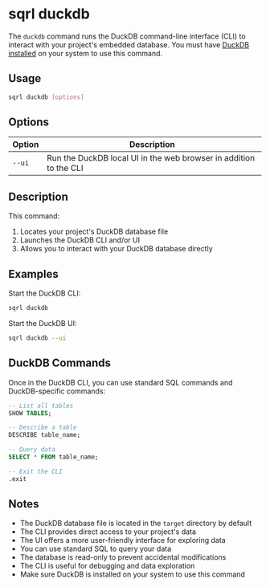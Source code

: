 # sqrl duckdb

The `duckdb` command runs the DuckDB command-line interface (CLI) to interact with your project's embedded database. You must have [DuckDB installed](https://duckdb.org/docs/installation) on your system to use this command.

## Usage

```bash
sqrl duckdb [options]
```

## Options

| Option | Description |
|--------|-------------|
| `--ui` | Run the DuckDB local UI in the web browser in addition to the CLI |

## Description

This command:
1. Locates your project's DuckDB database file
2. Launches the DuckDB CLI and/or UI
3. Allows you to interact with your DuckDB database directly

## Examples

Start the DuckDB CLI:
```bash
sqrl duckdb
```

Start the DuckDB UI:
```bash
sqrl duckdb --ui
```

## DuckDB Commands

Once in the DuckDB CLI, you can use standard SQL commands and DuckDB-specific commands:

```sql
-- List all tables
SHOW TABLES;

-- Describe a table
DESCRIBE table_name;

-- Query data
SELECT * FROM table_name;

-- Exit the CLI
.exit
```

## Notes

- The DuckDB database file is located in the `target` directory by default
- The CLI provides direct access to your project's data
- The UI offers a more user-friendly interface for exploring data
- You can use standard SQL to query your data
- The database is read-only to prevent accidental modifications
- The CLI is useful for debugging and data exploration
- Make sure DuckDB is installed on your system to use this command 